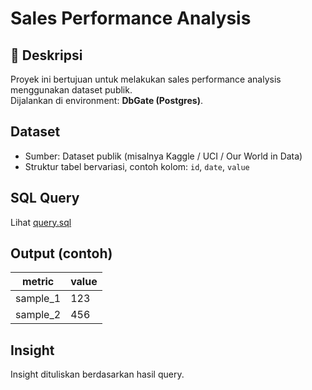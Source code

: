 # Sales Performance Analysis

## 📌 Deskripsi
Proyek ini bertujuan untuk melakukan sales performance analysis menggunakan dataset publik.  
Dijalankan di environment: **DbGate (Postgres)**.

## Dataset
- Sumber: Dataset publik (misalnya Kaggle / UCI / Our World in Data)
- Struktur tabel bervariasi, contoh kolom: `id`, `date`, `value`

## SQL Query
Lihat [query.sql](./query.sql)

## Output (contoh)
| metric   | value |
|----------|-------|
| sample_1 | 123   |
| sample_2 | 456   |

## Insight
Insight dituliskan berdasarkan hasil query.
